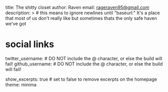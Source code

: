 title: The shitty closet
author: Raven
email: rageraven95@gmail.com
description: > # this means to ignore newlines until "baseurl:"
  It's a place that most of us don't really like but sometimes thats the only safe haven we've got
# social links
twitter_username:  # DO NOT include the @ character, or else the build will fail!
github_username:   # DO NOT include the @ character, or else the build will fail!

show_excerpts: true # set to false to remove excerpts on the homepage
theme: minima
